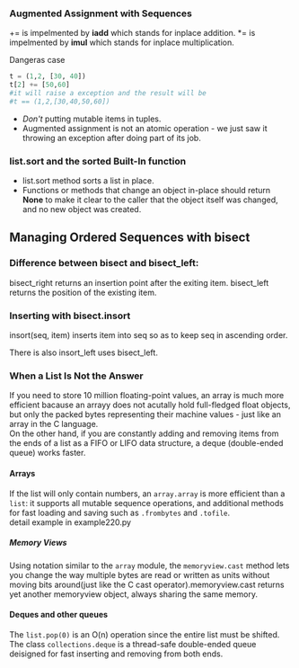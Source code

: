 ### Augmented Assignment with Sequences

+= is impelmented by __iadd__ which stands for inplace addition.
*= is impelmented by __imul__ which stands for inplace multiplication.
 
Dangeras case
```python
t = (1,2, [30, 40])
t[2] += [50,60]
#it will raise a exception and the result will be 
#t == (1,2,[30,40,50,60])
```

- *Don't* putting mutable items in tuples.
- Augmented assignment is not an atomic operation - we just saw it throwing an exception after doing part of its job.

### list.sort and the sorted Built-In function
- list.sort method sorts a list in place.
- Functions or methods that change an object in-place should return __None__ to make it clear to the caller that the object itself was changed, and no new object was created.

## Managing Ordered Sequences with bisect

### Difference between bisect and bisect_left:
   bisect_right returns an insertion point after the exiting item.
bisect_left returns the position of the existing item.

### Inserting with bisect.insort
insort(seq, item) inserts item into seq so as to keep seq in ascending order.
   
There is also insort_left uses bisect_left.

### When a List Is Not the Answer

If you need to store 10 million floating-point values, an array is much more efficient bacause an arrayy does not acutally hold full-fledged float objects, but only the packed bytes representing their machine values - just like an array in the C language.   
On the other hand, if you are constantly adding and removing items from the ends of a list as a FIFO or LIFO data structure, a deque (double-ended queue) works faster.

#### Arrays
If the list will only contain numbers, an ```array.array``` is more efficient than a ```list```: it supports all mutable sequence operations, and additional methods for fast loading and saving such as ```.frombytes``` and ```.tofile```.   
detail example in example220.py

##### Memory Views
Using notation similar to the ```array``` module, the ```memoryview.cast``` method lets you change the way multiple bytes are read or written as units without moving bits around(just like the C cast operator).memoryview.cast returns yet another memoryview object, always sharing the same memory.

#### Deques and other queues
The ```list.pop(0)``` is an O(n) operation since the entire list must be shifted.    
The class ```collections.deque``` is a thread-safe double-ended queue deisigned for fast inserting and removing from both ends.    

